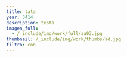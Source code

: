 ```yaml
---
title: tata
year: 3414
description: testa
imagen_full:
  - /_include/img/work/full/aa03.jpg
thumbnail: /_include/img/work/thumbs/ad.jpg
filtro: con
---
```

